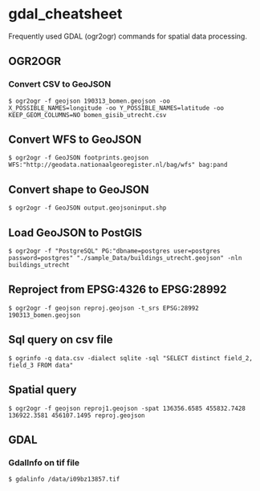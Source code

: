 # gdal_cheatsheet

Frequently used GDAL (ogr2ogr) commands for spatial data processing.

## OGR2OGR

### Convert CSV to GeoJSON

```
$ ogr2ogr -f geojson 190313_bomen.geojson -oo X_POSSIBLE_NAMES=longitude -oo Y_POSSIBLE_NAMES=latitude -oo KEEP_GEOM_COLUMNS=NO bomen_gisib_utrecht.csv
```

## Convert WFS to GeoJSON

```
$ ogr2ogr -f GeoJSON footprints.geojson WFS:"http://geodata.nationaalgeoregister.nl/bag/wfs" bag:pand
```

## Convert shape to GeoJSON

```
$ ogr2ogr -f GeoJSON output.geojsoninput.shp
```

## Load GeoJSON to PostGIS

```
$ ogr2ogr -f "PostgreSQL" PG:"dbname=postgres user=postgres password=postgres" "./sample_Data/buildings_utrecht.geojson" -nln buildings_utrecht
```

## Reproject from EPSG:4326 to EPSG:28992

```
$ ogr2ogr -f geojson reproj.geojson -t_srs EPSG:28992 190313_bomen.geojson
```

## Sql query on csv file

```
$ ogrinfo -q data.csv -dialect sqlite -sql "SELECT distinct field_2, field_3 FROM data"
```

## Spatial query

```
$ ogr2ogr -f geojson reproj1.geojson -spat 136356.6585 455832.7428 136922.3581 456107.1495 reproj.geojson
```

## GDAL

### GdalInfo on tif file

```
$ gdalinfo /data/i09bz13857.tif
```
